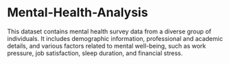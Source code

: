 # Mental-Health-Analysis
This dataset contains mental health survey data from a diverse group of individuals. It includes demographic information, professional and academic details, and various factors related to mental well-being, such as work pressure, job satisfaction, sleep duration, and financial stress.
